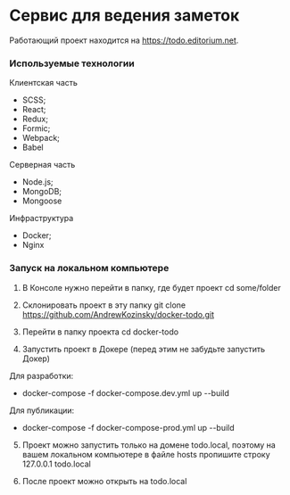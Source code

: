 # Сервис для ведения заметок

Работающий проект находится на https://todo.editorium.net.

### Используемые технологии
Клиентская часть
- SCSS;
- React;
- Redux;
- Formic;
- Webpack;
- Babel

Серверная часть
- Node.js;
- MongoDB;
- Mongoose

Инфраструктура
- Docker;
- Nginx

### Запуск на локальном компьютере

1. В Консоле нужно перейти в папку, где будет проект
cd some/folder

2. Склонировать проект в эту папку
git clone https://github.com/AndrewKozinsky/docker-todo.git

3. Перейти в папку проекта
cd docker-todo

4. Запустить проект в Докере (перед этим не забудьте запустить Докер)

Для разработки:
- docker-compose -f docker-compose.dev.yml up --build

Для публикации:
- docker-compose -f docker-compose-prod.yml up --build

5. Проект можно запустить только на домене todo.local, поэтому на вашем локальном компьютере в файле hosts пропишите строку
127.0.0.1 todo.local

6. После проект можно открыть на todo.local 